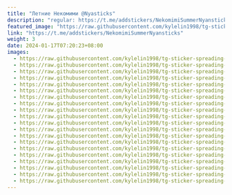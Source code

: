```yaml
---
title: "Летние Некомими @Nyasticks"
description: "regular: https://t.me/addstickers/NekomimiSummerNyansticks"
featured_image: "https://raw.githubusercontent.com/kylelin1998/tg-sticker-spreading-worldwide-images/main/img/626a5883-91b8-4565-8984-cdc6f3784f08.jpg"
link: "https://t.me/addstickers/NekomimiSummerNyansticks"
weight: 3
date: 2024-01-17T07:20:23+08:00
images:
  - https://raw.githubusercontent.com/kylelin1998/tg-sticker-spreading-worldwide-images/main/img/626a5883-91b8-4565-8984-cdc6f3784f08.jpg
  - https://raw.githubusercontent.com/kylelin1998/tg-sticker-spreading-worldwide-images/main/img/4731e4ca-624a-4de1-ab7d-b4c6a2f3e285.jpg
  - https://raw.githubusercontent.com/kylelin1998/tg-sticker-spreading-worldwide-images/main/img/b93c1184-9a68-4fa2-b64a-1e8b3b758a65.jpg
  - https://raw.githubusercontent.com/kylelin1998/tg-sticker-spreading-worldwide-images/main/img/8ff30a67-fc49-4cba-96f5-f9cf370eb9fa.jpg
  - https://raw.githubusercontent.com/kylelin1998/tg-sticker-spreading-worldwide-images/main/img/b052b1e9-c1c0-45db-a18d-3414775fb58b.jpg
  - https://raw.githubusercontent.com/kylelin1998/tg-sticker-spreading-worldwide-images/main/img/0cd65463-fc1e-43b2-a7e6-63703c5e6ef6.jpg
  - https://raw.githubusercontent.com/kylelin1998/tg-sticker-spreading-worldwide-images/main/img/5ea0edb5-bf78-4253-9e7a-b598ed1f3a1b.jpg
  - https://raw.githubusercontent.com/kylelin1998/tg-sticker-spreading-worldwide-images/main/img/6d31b1c4-55e7-4637-93e0-e9c2aa528e3f.jpg
  - https://raw.githubusercontent.com/kylelin1998/tg-sticker-spreading-worldwide-images/main/img/d0bd4b4c-ee93-44f6-9c9f-895b1683d4c1.jpg
  - https://raw.githubusercontent.com/kylelin1998/tg-sticker-spreading-worldwide-images/main/img/6ada3b36-bf3f-45bd-bf62-5e3e471a07be.jpg
  - https://raw.githubusercontent.com/kylelin1998/tg-sticker-spreading-worldwide-images/main/img/d41a7e5c-005b-45e4-ad76-281f98f3192c.jpg
  - https://raw.githubusercontent.com/kylelin1998/tg-sticker-spreading-worldwide-images/main/img/0acf77dd-72bf-44b5-b557-25e00ef1e229.jpg
  - https://raw.githubusercontent.com/kylelin1998/tg-sticker-spreading-worldwide-images/main/img/4379312e-9ac2-4c43-81a8-9cf68d7d9e96.jpg
  - https://raw.githubusercontent.com/kylelin1998/tg-sticker-spreading-worldwide-images/main/img/009bbde8-bf1f-4e23-aa4b-1ddec22b9cdd.jpg
  - https://raw.githubusercontent.com/kylelin1998/tg-sticker-spreading-worldwide-images/main/img/36537f52-e749-4117-9a1c-175b176f60b9.jpg
  - https://raw.githubusercontent.com/kylelin1998/tg-sticker-spreading-worldwide-images/main/img/9bd7acff-7c4c-4c31-a8eb-dab1cc4b994a.jpg
  - https://raw.githubusercontent.com/kylelin1998/tg-sticker-spreading-worldwide-images/main/img/50cd0096-5cfa-47d2-814b-6e50612c0069.jpg
  - https://raw.githubusercontent.com/kylelin1998/tg-sticker-spreading-worldwide-images/main/img/75f79d0a-1081-4350-b4ec-51a19baa0483.jpg
  - https://raw.githubusercontent.com/kylelin1998/tg-sticker-spreading-worldwide-images/main/img/f32b4264-87dd-4ad8-91b1-08dd931f9212.jpg
  - https://raw.githubusercontent.com/kylelin1998/tg-sticker-spreading-worldwide-images/main/img/c5f0dd14-de79-4557-b484-b90cc668fb21.jpg
---
```

